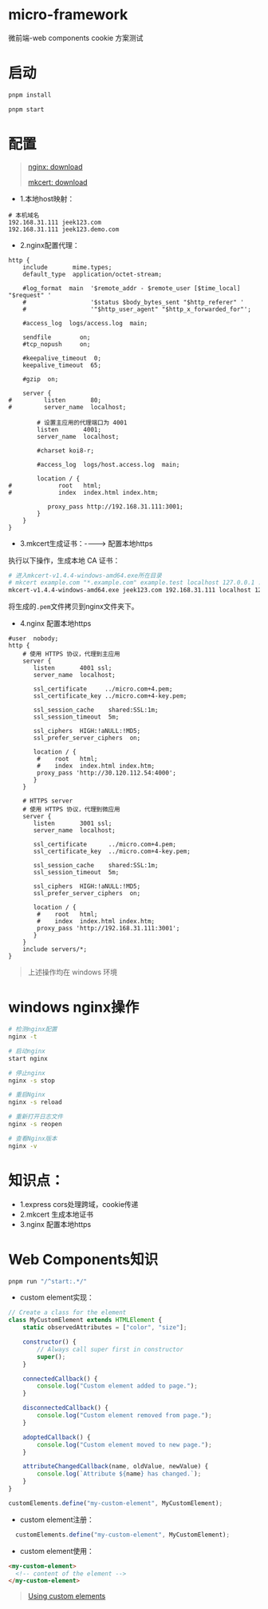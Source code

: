 # micro-framework

微前端-web components cookie 方案测试

# 启动

```bash
pnpm install

pnpm start
```

# 配置

> [nginx: download](https://nginx.org/en/download.html)
> 
> [mkcert: download](https://github.com/FiloSottile/mkcert)

+ 1.本地host映射：
```
# 本机域名
192.168.31.111 jeek123.com
192.168.31.111 jeek123.demo.com
```

+ 2.nginx配置代理：
```nginx configuration
http {
    include       mime.types;
    default_type  application/octet-stream;

    #log_format  main  '$remote_addr - $remote_user [$time_local] "$request" '
    #                  '$status $body_bytes_sent "$http_referer" '
    #                  '"$http_user_agent" "$http_x_forwarded_for"';

    #access_log  logs/access.log  main;

    sendfile        on;
    #tcp_nopush     on;

    #keepalive_timeout  0;
    keepalive_timeout  65;

    #gzip  on;

    server {
#         listen       80;
#         server_name  localhost;

        # 设置主应用的代理端口为 4001
        listen       4001;
        server_name  localhost;

        #charset koi8-r;

        #access_log  logs/host.access.log  main;

        location / {
#             root   html;
#             index  index.html index.htm;

           proxy_pass http://192.168.31.111:3001;
        }
    }
}
```

+ 3.mkcert生成证书：----> 配置本地https

执行以下操作，生成本地 CA 证书：
```bash
# 进入mkcert-v1.4.4-windows-amd64.exe所在目录
# mkcert example.com "*.example.com" example.test localhost 127.0.0.1 ::1
mkcert-v1.4.4-windows-amd64.exe jeek123.com 192.168.31.111 localhost 127.0.0.1 ::1
```
将生成的`.pem`文件拷贝到nginx文件夹下。

+ 4.nginx 配置本地https
```nginx configuration
#user  nobody;
http {
    # 使用 HTTPS 协议，代理到主应用
    server {
       listen       4001 ssl;
       server_name  localhost;

       ssl_certificate     ../micro.com+4.pem;
       ssl_certificate_key ../micro.com+4-key.pem;
       
       ssl_session_cache    shared:SSL:1m;
       ssl_session_timeout  5m;

       ssl_ciphers  HIGH:!aNULL:!MD5;
       ssl_prefer_server_ciphers  on;

       location / {
        #    root   html;
        #    index  index.html index.htm;
        proxy_pass 'http://30.120.112.54:4000';
       }
    }

    # HTTPS server
    # 使用 HTTPS 协议，代理到微应用
    server {
       listen       3001 ssl;
       server_name  localhost;
       
       ssl_certificate      ../micro.com+4.pem;
       ssl_certificate_key  ../micro.com+4-key.pem;

       ssl_session_cache    shared:SSL:1m;
       ssl_session_timeout  5m;

       ssl_ciphers  HIGH:!aNULL:!MD5;
       ssl_prefer_server_ciphers  on;

       location / {
        #    root   html;
        #    index  index.html index.htm;
        proxy_pass 'http://192.168.31.111:3001';
       }
    }
    include servers/*;
}

```

> 上述操作均在 windows 环境

# windows nginx操作
```bash
# 检测nginx配置
nginx -t

# 启动nginx
start nginx

# 停止nginx
nginx -s stop

# 重启Nginx
nginx -s reload

# 重新打开日志文件
nginx -s reopen

# 查看Nginx版本
nginx -v
```

# 知识点：
+ 1.express cors处理跨域，cookie传递
+ 2.mkcert 生成本地证书
+ 3.nginx 配置本地https

# Web Components知识

```bash
pnpm run "/^start:.*/"
```

+ custom element实现：

```js
// Create a class for the element
class MyCustomElement extends HTMLElement {
    static observedAttributes = ["color", "size"];

    constructor() {
        // Always call super first in constructor
        super();
    }

    connectedCallback() {
        console.log("Custom element added to page.");
    }

    disconnectedCallback() {
        console.log("Custom element removed from page.");
    }

    adoptedCallback() {
        console.log("Custom element moved to new page.");
    }

    attributeChangedCallback(name, oldValue, newValue) {
        console.log(`Attribute ${name} has changed.`);
    }
}

customElements.define("my-custom-element", MyCustomElement);

```

+ custom element注册：

```js
  customElements.define("my-custom-element", MyCustomElement);
```

+ custom element使用：
```html
<my-custom-element>
  <!-- content of the element -->
</my-custom-element>
```
> [Using custom elements](https://developer.mozilla.org/en-US/docs/Web/API/Web_components/Using_custom_elements)

